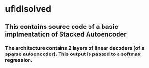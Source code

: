 # ufldlsolved

## This contains source code of a basic implmentation of Stacked Autoencoder
### The architecture contains 2 layers of linear decoders (of a sparse autoencoder). This output is passed to a softmax regression.